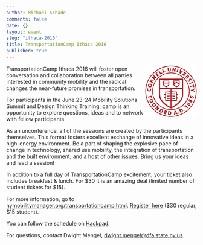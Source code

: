 ```yaml
---
author: Michael Schade
comments: false
date: {}
layout: event
slug: "ithaca-2016"
title: TransportationCamp Ithaca 2016
published: true
---
```

<img src="cornell.png" style="float:right;width:136px;height:136px;">TransportationCamp Ithaca 2016 will foster open conversation and collaboration between all parties interested in community mobility and the radical changes the near-future promises in transportation.

For participants in the June 23-24 Mobility Solutions Summit and Design Thinking Training, camp is an opportunity to explore questions, ideas and to network with fellow participants.

As an unconference, all of the sessions are created by the participants themselves. This format fosters excellent exchange of innovative ideas in a high-energy environment. Be a part of shaping the explosive pace of change in technology, shared use mobility, the integration of transportation and the built environment, and a host of other issues. Bring us your ideas and lead a session!

In addition to a full day of TransportationCamp excitement, your ticket also includes breakfast & lunch. For $30 it is an amazing deal (limited number of student tickets for $15).

For more information, go to [nymobilitymanager.org/transportationcamp.html](http://www.nymobilitymanager.org/transportationcamp.html).
[Register here](https://www.eventbrite.com/e/transportationcamp-ithaca-ny-2016-tickets-24515459399) ($30 regular, $15 student).

You can follow the schedule on [Hackpad](https://hackpad.com/lvgK5Js1e5d).

For questions, contact Dwight Mengel, ​dwight.mengel@dfa.state.ny.us.
